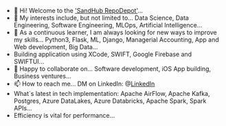 - 👋 Hi! Welcome to the ['SandHub RepoDepot'](https://github.com/manoritesandeep/)...
- 👀 My interests include, but not limited to... Data Science, Data Engineering, Software Engineering, MLOps, Artificial Intelligence...
- 🌱 As a continuous learner, I am always looking for new ways to improve my skills... Python3, Flask, ML, Django, Managerial Accounting, App and Web development, Big Data...
- Building application using XCode, SWIFT, Google Firebase and SWIFTUI...
- 💞️ Happy to collaborate on... Software development, iOS App building, Business ventures...
- 📫 How to reach me... DM on LinkedIn: @[LinkedIn](www.linkedin.com/in/sandeepsolanki)
- What`s latest in tech implementation: Apache AirFlow, Apache Kafka, Postgres, Azure DataLakes, Azure Databricks, Apache Spark, Spark APIs...
- Efficiency is vital for performance...
<!---
manoritesandeep/manoritesandeep is a ✨ special ✨ repository because its `README.md` (this file) appears on your GitHub profile.
You can click the Preview link to take a look at your changes.
--->
